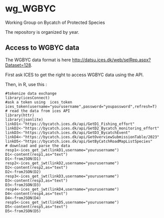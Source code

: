 # wg_WGBYC

Working Group on Bycatch of Protected Species

The repository is organized by year.

## Access to WGBYC data

The WGBYC data format is here http://datsu.ices.dk/web/selRep.aspx?Dataset=128.

First ask ICES to get the right to access WGBYC data using the API.

Then, in R, use this :

	#tokenize data exchange
	library(icesConnect) 
    #ask a token using  ices_token
    ices_token(username="yourusername",password="youpassword",refresh=T)
	# read the data from ices API
	library(httr)
	library(jsonlite)
	linkD1<-"https://bycatch.ices.dk/api/GetD1_Fishing_effort"
	linkD2<-"https://bycatch.ices.dk/api/GetD2_Bycatch_monitoring_effort"
	linkD3<-"https://bycatch.ices.dk/api/GetD3_BycatchEvent"
	linkD4<-"https://bycatch.ices.dk/api/GetOverviewSubmissionTable/2023"
	linkD5<-"https://bycatch.ices.dk/api/GetByCatchRoadMapListSpecies"
	# download and parse the data
	resp1<-ices_get_jwt(linkD1,username="yourusername")
	D1<-content(resp1,as="text")
	D1<-fromJSON(D1)
	resp2<-ices_get_jwt(linkD2,username="yourusername")
	D2<-content(resp2,as="text")
	D2<-fromJSON(D2)
	resp3<-ices_get_jwt(linkD3,username="yourusername")  
	D3<-content(resp3,as="text")
	D3<-fromJSON(D3)
   	resp4<-ices_get_jwt(linkD4,username="yourusername")  
	D4<-content(resp4,as="text")
	D4<-fromJSON(D4)
	resp5<-ices_get_jwt(linkD5,username="yourusername")  	D5<-content(resp5,as="text")	D5<-fromJSON(D5)	
